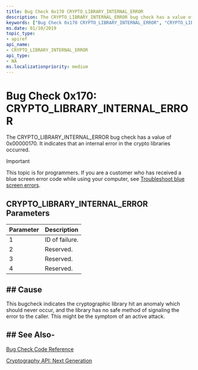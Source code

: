 ```yaml
---
title: Bug Check 0x170 CRYPTO_LIBRARY_INTERNAL_ERROR
description: The CRYPTO_LIBRARY_INTERNAL_ERROR bug check has a value of 0x00000170. It indicates that an internal error in the crypto libraries occurred.
keywords: ["Bug Check 0x170 CRYPTO_LIBRARY_INTERNAL_ERROR", "CRYPTO_LIBRARY_INTERNAL_ERROR"]
ms.date: 01/10/2019
topic_type:
- apiref
api_name:
- CRYPTO_LIBRARY_INTERNAL_ERROR
api_type:
- NA
ms.localizationpriority: medium
---
```


# Bug Check 0x170: CRYPTO\_LIBRARY\_INTERNAL\_ERROR 

The CRYPTO\_LIBRARY\_INTERNAL\_ERROR  bug check has a value of 0x00000170. It indicates that an internal error in the crypto libraries occurred.

> [!IMPORTANT]
> This topic is for programmers. If you are a customer who has received a blue screen error code while using your computer, see [Troubleshoot blue screen errors](https://www.windows.com/stopcode).



 ## CRYPTO\_LIBRARY\_INTERNAL\_ERROR  Parameters

|Parameter|Description|
|--- |--- |
|1| ID of failure.|
|2| Reserved.|
|3| Reserved. |
|4| Reserved. |


## ## Cause

This bugcheck indicates the cryptographic library hit an anomaly which should never occur, and the library has no safe method of signaling the error to the caller.  This might be the symptom of an active attack.


## ## See Also-

[Bug Check Code Reference](bug-check-code-reference2.md)

[Cryptography API: Next Generation](/windows/desktop/SecCNG/cng-portal)